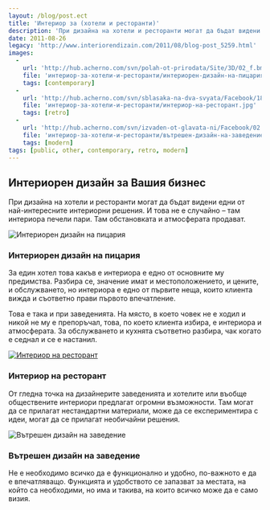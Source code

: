 ```yaml
---
layout: /blog/post.ect
title: 'Интериор за (хотели и ресторанти)'
description: 'При дизайна на хотели и ресторанти могат да бъдат видени едни от най-интересните интериорни решения. И това не е случайно – там интериора печели пари. Там обстановката и атмосферата продават.'
date: 2011-08-26
legacy: 'http://www.interiorendizain.com/2011/08/blog-post_5259.html'
images:
  -
    url: 'http://hub.acherno.com/svn/polah-ot-prirodata/Site/3D/02_f.bmp'
    file: 'интериор-за-хотели-и-ресторанти/интериорен-дизайн-на-пицария.jpg'
    tags: [contemporary]
  -
    url: 'http://hub.acherno.com/svn/sblasaka-na-dva-svyata/Facebook/18_f.jpg'
    file: 'интериор-за-хотели-и-ресторанти/интериор-на-ресторант.jpg'
    tags: [retro]
  -
    url: 'http://hub.acherno.com/svn/izvaden-ot-glavata-ni/Facebook/02.bmp'
    file: 'интериор-за-хотели-и-ресторанти/вътрешен-дизайн-на-заведение.jpg'
    tags: [modern]
tags: [public, other, contemporary, retro, modern]
---
```

## **Интериорен дизайн** за Вашия бизнес
При дизайна на хотели и ресторанти могат да бъдат видени едни от най-интересните интериорни решения. И това не е случайно – там интериора печели пари. Там обстановката и атмосферата продават.

![Интериорен дизайн на пицария](интериор-за-хотели-и-ресторанти/интериорен-дизайн-на-пицария.jpg)
### Интериорен дизайн на **пицария**

За един хотел това какъв е интериора е едно от основните му предимства. Разбира се, значение имат и местоположението, и цените, и обслужването, но интериора е едно от първите неща, които клиента вижда и съответно прави първото впечатление.

Това е така и при заведенията. На място,  в което човек не е ходил и никой не му е препоръчал, това, по което клиента избира, е интериора и атмосферата. За обслужването и кухнята съответно разбира, чак когато е седнал и се е настанил.

[![Интериор на ресторант](интериор-за-хотели-и-ресторанти/интериор-на-ресторант.jpg)](http://acherno.bg/интериорен-дизайн/ресторант/сблъсък-на-два-свята/интериор.html)
### Интериор на **ресторант**

От гледна точка на дизайнерите заведенията и хотелите или въобще обществените интериори предлагат огромни възможности. Там могат да се прилагат нестандартни материали, може да се експериментира с идеи, могат да се прилагат необичайни решения.

![Вътрешен дизайн на заведение](интериор-за-хотели-и-ресторанти/вътрешен-дизайн-на-заведение.jpg)
### Вътрешен дизайн на **заведение**

Не е необходимо всичко да е функционално и удобно, по-важното е да е впечатляващо. 
Функцията и удобството се запазват за местата, на който са необходими, но има и такива, на които всичко може да е само визия.

